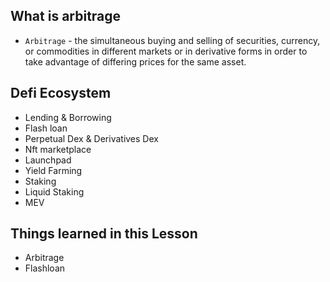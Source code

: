 ## What is arbitrage
 - `Arbitrage` - the simultaneous buying and selling of securities, currency, or commodities in different markets or in derivative forms in order to take advantage of differing prices for the same asset.

## Defi Ecosystem
 - Lending & Borrowing
 - Flash loan
 - Perpetual Dex & Derivatives Dex
 - Nft marketplace
 - Launchpad
 - Yield Farming
 - Staking
 - Liquid Staking
 - MEV

 ## Things learned in this Lesson
 - Arbitrage
 - Flashloan